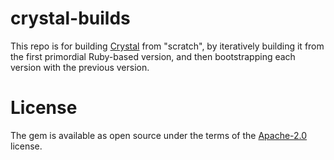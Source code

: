 # crystal-builds

This repo is for building [Crystal](https://crystal-lang.org) from
"scratch", by iteratively building it from the first primordial
Ruby-based version, and then bootstrapping each version with the
previous version.

# License

The gem is available as open source under the terms of the
[Apache-2.0](https://opensource.org/licenses/Apache-2.0) license.

